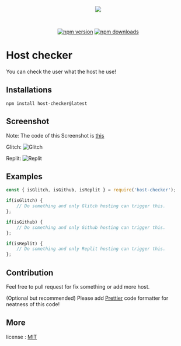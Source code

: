 <div align="center">
    <br />
        <p>
            <a href="https://www.npmjs.com/package/host-checker"><img src="https://nodei.co/npm/host-checker.png?downloads=true&downloadRank=true&stars=true" /></a>
        </p>
    <br />
    <p>
        <a href="https://www.npmjs.com/package/host-checker"><img src="https://img.shields.io/npm/v/host-checker.svg?maxAge=3600" alt="npm version" /></a>
        <a href="https://github.com/Scoooolz/host-checker"><img src="https://img.shields.io/github/license/Scoooolz/host-checker.svg?maxAge=3600" alt="npm downloads" /></a>
    </p>
</div>

# Host checker

You can check the user what the host he use!

## Installations

```npm
npm install host-checker@latest
```

## Screenshot
Note: The code of this Screenshot is [this](https://github.com/Scoooolz/host-checker/tree/main/example.js)

Glitch:
![Glitch](https://scoooolz.github.io/raw/host-checker/media/Glitch.gif)

Replit:
![Replit](https://scoooolz.github.io/raw/host-checker/media/Replit.gif)

## Examples

```js
const { isGlitch, isGithub, isReplit } = require('host-checker');

if(isGlitch) {
    // Do something and only Glitch hosting can trigger this.
};

if(isGithub) {
    // Do something and only Github hosting can trigger this.
};

if(isReplit) {
    // Do something and only Replit hosting can trigger this.
};
```

## Contribution

Feel free to pull request for fix something or add more host.

\(Optional but recommended\) Please add [Prettier](https://prettier.io/) code formatter for neatness of this code!

## More
license : [MIT](https://github.com/Scoooolz/host-checker/tree/main/LICENSE.md)
